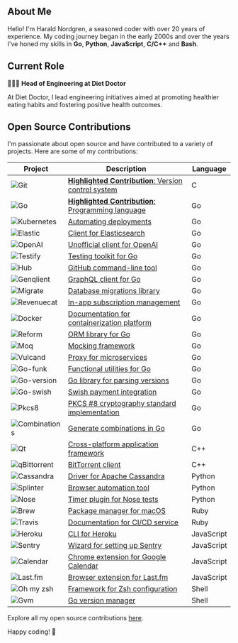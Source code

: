 ## About Me

Hello! I'm Harald Nordgren, a seasoned coder with over 20 years of experience. My coding journey began in the early 2000s and over the years I've honed my skills in **Go**, **Python**, **JavaScript**, **C/C++** and **Bash**.

## Current Role

👨🏼‍💻 **Head of Engineering at Diet Doctor**

At Diet Doctor, I lead engineering initiatives aimed at promoting healthier eating habits and fostering positive health outcomes.

## Open Source Contributions

I'm passionate about open source and have contributed to a variety of projects. Here are some of my contributions:

| Project | Description | Language |
| --- | --- | --- |
| ![Git](https://img.shields.io/badge/-Git-f05032?logo=git&logoColor=white) | [**Highlighted Contribution**: Version control system](https://git.kernel.org/pub/scm/git/git.git/log/?qt=author&q=HaraldNordgren&showmsg=1) | C |
| ![Go](https://img.shields.io/badge/-Go-00ADD8?logo=go&logoColor=white) | [**Highlighted Contribution**: Programming language](https://go-review.googlesource.com/q/author:haraldnordgren@gmail.com+is:merged) | Go |
| ![Kubernetes](https://img.shields.io/badge/-Kubernetes-00ADD8?logo=kubernetes&logoColor=white) | [Automating deployments](https://github.com/pulls?q=author:HaraldNordgren+is:merged+repo:kubernetes/kubernetes) | Go |
| ![Elastic](https://img.shields.io/badge/-Elastic-00ADD8?logo=elasticsearch&logoColor=white) | [Client for Elasticsearch](https://github.com/pulls?q=author:HaraldNordgren+is:merged+repo:elastic/go-elasticsearch) | Go |
| ![OpenAI](https://img.shields.io/badge/-OpenAI-00ADD8?logo=openai&logoColor=white) | [Unofficial client for OpenAI](https://github.com/pulls?q=author:HaraldNordgren+is:merged+repo:sashabaranov/go-openai) | Go |
| ![Testify](https://img.shields.io/badge/-Testify-00ADD8?logo=go&logoColor=white) | [Testing toolkit for Go](https://github.com/pulls?q=author:HaraldNordgren+is:merged+repo:stretchr/testify) | Go |
| ![Hub](https://img.shields.io/badge/-Hub-00ADD8?logo=github&logoColor=white) | [GitHub command-line tool](https://github.com/pulls?q=author:HaraldNordgren+is:merged+repo:mislav/hub) | Go |
| ![Genqlient](https://img.shields.io/badge/-Genqlient-00ADD8?logo=graphql&logoColor=white) | [GraphQL client for Go](https://github.com/pulls?q=author:HaraldNordgren+is:merged+repo:Khan/genqlient) | Go |
| ![Migrate](https://img.shields.io/badge/-Migrate-00ADD8?logo=go&logoColor=white) | [Database migrations library](https://github.com/pulls?q=author:HaraldNordgren+is:merged+repo:golang-migrate/migrate) | Go |
| ![Revenuecat](https://img.shields.io/badge/-Revenuecat-00ADD8?logo=go&logoColor=white) | [In-app subscription management](https://github.com/pulls?q=author:HaraldNordgren+is:merged+repo:mhemmings/revenuecat) | Go |
| ![Docker](https://img.shields.io/badge/-Docker-00ADD8?logo=docker&logoColor=white) | [Documentation for containerization platform](https://github.com/pulls?q=author:HaraldNordgren+is:merged+repo:docker/docs) | Go |
| ![Reform](https://img.shields.io/badge/-Reform-00ADD8?logo=go&logoColor=white) | [ORM library for Go](https://github.com/pulls?q=author:HaraldNordgren+is:merged+repo:go-reform/reform) | Go |
| ![Moq](https://img.shields.io/badge/-Moq-00ADD8?logo=go&logoColor=white) | [Mocking framework](https://github.com/pulls?q=author:HaraldNordgren+is:merged+repo:matryer/moq) | Go |
| ![Vulcand](https://img.shields.io/badge/-Vulcand-00ADD8?logo=go&logoColor=white) | [Proxy for microservices](https://github.com/pulls?q=author:HaraldNordgren+is:merged+repo:vulcand/vulcand) | Go |
| ![Go-funk](https://img.shields.io/badge/-Go--funk-00ADD8?logo=go&logoColor=white) | [Functional utilities for Go](https://github.com/pulls?q=author:HaraldNordgren+is:merged+repo:thoas/go-funk) | Go |
| ![Go-version](https://img.shields.io/badge/-Go--version-00ADD8?logo=go&logoColor=white) | [Go library for parsing versions](https://github.com/pulls?q=author:HaraldNordgren+is:merged+repo:mcuadros/go-version) | Go |
| ![Go-swish](https://img.shields.io/badge/-Go--swish-00ADD8?logo=go&logoColor=white) | [Swish payment integration](https://github.com/pulls?q=author:HaraldNordgren+is:merged+repo:frozzare/go-swish) | Go |
| ![Pkcs8](https://img.shields.io/badge/-PKCS8-00ADD8?logo=go&logoColor=white) | [PKCS #8 cryptography standard implementation](https://github.com/pulls?q=author:HaraldNordgren+is:merged+repo:youmark/pkcs8) | Go |
| ![Combinations](https://img.shields.io/badge/-Combinations-00ADD8?logo=go&logoColor=white) | [Generate combinations in Go](https://github.com/pulls?q=author:HaraldNordgren+is:merged+repo:mxschmitt/golang-combinations) | Go |
| ![Qt](https://img.shields.io/badge/-Qt-f05032?logo=qt&logoColor=white) | [Cross-platform application framework](https://code.qt.io/cgit/qt/qtbase.git/log/?qt=author&q=HaraldNordgren&showmsg=1) | C++ |
| ![qBittorrent](https://img.shields.io/badge/-qBittorrent-f05032?logo=qbittorrent&logoColor=white) | [BitTorrent client](https://github.com/pulls?q=author:HaraldNordgren+is:merged+repo:qbittorrent/qBittorrent) | C++ |
| ![Cassandra](https://img.shields.io/badge/-Cassandra-3776AB?logo=apache-cassandra&logoColor=white) | [Driver for Apache Cassandra](https://github.com/pulls?q=author:HaraldNordgren+is:merged+repo:datastax/python-driver) | Python |
| ![Splinter](https://img.shields.io/badge/-Splinter-3776AB?logo=python&logoColor=white) | [Browser automation tool](https://github.com/pulls?q=author:HaraldNordgren+is:merged+repo:cobrateam/splinter) | Python |
| ![Nose](https://img.shields.io/badge/-Nose-3776AB?logo=python&logoColor=white) | [Timer plugin for Nose tests](https://github.com/pulls?q=author:HaraldNordgren+is:merged+repo:mahmoudimus/nose-timer) | Python |
| ![Brew](https://img.shields.io/badge/-Brew-701516?logo=homebrew&logoColor=white) | [Package manager for macOS](https://github.com/pulls?q=author:HaraldNordgren+is:merged+repo:Homebrew/brew) | Ruby |
| ![Travis](https://img.shields.io/badge/-Travis-701516?logo=travis-ci&logoColor=white) | [Documentation for CI/CD service](https://github.com/pulls?q=author:HaraldNordgren+is:merged+repo:travis-ci/travis.rb) | Ruby |
| ![Heroku](https://img.shields.io/badge/-Heroku-f7df1e?logo=heroku&logoColor=black) | [CLI for Heroku](https://github.com/pulls?q=author:HaraldNordgren+is:merged+repo:heroku/heroku-apps) | JavaScript |
| ![Sentry](https://img.shields.io/badge/-Sentry-f7df1e?logo=sentry&logoColor=black) | [Wizard for setting up Sentry](https://github.com/pulls?q=author:HaraldNordgren+is:merged+repo:getsentry/sentry-wizard) | JavaScript |
| ![Calendar](https://img.shields.io/badge/-Calendar-f7df1e?logo=google&logoColor=black) | [Chrome extension for Google Calendar](https://github.com/pulls?q=author:HaraldNordgren+is:merged+repo:chimbori/google-calendar-crx) | JavaScript |
| ![Last.fm](https://img.shields.io/badge/-Last.fm-f7df1e?logo=last.fm&logoColor=black) | [Browser extension for Last.fm](https://github.com/pulls?q=author:HaraldNordgren+is:merged+repo:web-scrobbler/web-scrobbler) | JavaScript |
| ![Oh my zsh](https://img.shields.io/badge/-Oh_my_zsh-89e051?logo=zsh&logoColor=black) | [Framework for Zsh configuration](https://github.com/pulls?q=author:HaraldNordgren+is:merged+repo:ohmyzsh/ohmyzsh) | Shell |
| ![Gvm](https://img.shields.io/badge/-Gvm-89e051?logo=gnu-bash&logoColor=black) | [Go version manager](https://github.com/pulls?q=author:HaraldNordgren+is:merged+repo:moovweb/gvm) | Shell |

Explore all my open source contributions [here](https://github.com/pulls?q=author%3AHaraldNordgren+sort%3Acreated-asc+is%3Apublic+is%3Apr+is%3Amerged+-user%3Adatateknik-lth+-user%3AHaraldNordgren+NOT+%22Bump+Go+versions%22+NOT+%22Bump+Travis+versions%22+).

Happy coding! 🚀
